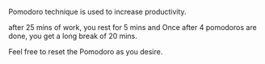 Pomodoro technique is used to increase productivity.

after 25 mins of work, you rest for 5 mins and Once after 4 pomodoros are done, you get a long break of 20 mins.

Feel free to reset the Pomodoro as you desire.
